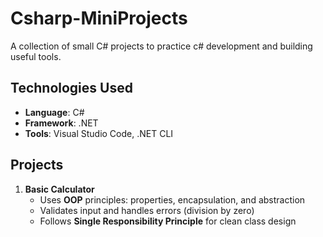 # Csharp-MiniProjects

A collection of small C# projects to practice c# development and building useful tools.

## Technologies Used

- **Language**: C#
- **Framework**: .NET
- **Tools**: Visual Studio Code, .NET CLI

## Projects

1. **Basic Calculator**
   - Uses **OOP** principles: properties, encapsulation, and abstraction
   - Validates input and handles errors (division by zero)
   - Follows **Single Responsibility Principle** for clean class design

